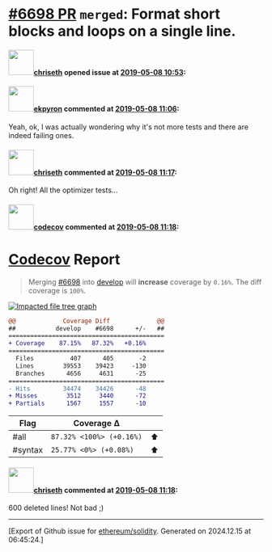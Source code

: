# [\#6698 PR](https://github.com/ethereum/solidity/pull/6698) `merged`: Format short blocks and loops on a single line.

#### <img src="https://avatars.githubusercontent.com/u/9073706?v=4" width="50">[chriseth](https://github.com/chriseth) opened issue at [2019-05-08 10:53](https://github.com/ethereum/solidity/pull/6698):



#### <img src="https://avatars.githubusercontent.com/u/1347491?v=4" width="50">[ekpyron](https://github.com/ekpyron) commented at [2019-05-08 11:06](https://github.com/ethereum/solidity/pull/6698#issuecomment-490444557):

Yeah, ok, I was actually wondering why it's not more tests and there are indeed failing ones.

#### <img src="https://avatars.githubusercontent.com/u/9073706?v=4" width="50">[chriseth](https://github.com/chriseth) commented at [2019-05-08 11:17](https://github.com/ethereum/solidity/pull/6698#issuecomment-490447355):

Oh right! All the optimizer tests...

#### <img src="https://avatars.githubusercontent.com/in/254?v=4" width="50">[codecov](https://github.com/apps/codecov) commented at [2019-05-08 11:18](https://github.com/ethereum/solidity/pull/6698#issuecomment-490447469):

# [Codecov](https://codecov.io/gh/ethereum/solidity/pull/6698?src=pr&el=h1) Report
> Merging [#6698](https://codecov.io/gh/ethereum/solidity/pull/6698?src=pr&el=desc) into [develop](https://codecov.io/gh/ethereum/solidity/commit/97f16421f5cdee21d20bda74194e0cbf86c7e4fe?src=pr&el=desc) will **increase** coverage by `0.16%`.
> The diff coverage is `100%`.

[![Impacted file tree graph](https://codecov.io/gh/ethereum/solidity/pull/6698/graphs/tree.svg?width=650&token=87PGzVEwU0&height=150&src=pr)](https://codecov.io/gh/ethereum/solidity/pull/6698?src=pr&el=tree)

```diff
@@             Coverage Diff             @@
##           develop    #6698      +/-   ##
===========================================
+ Coverage    87.15%   87.32%   +0.16%     
===========================================
  Files          407      405       -2     
  Lines        39553    39423     -130     
  Branches      4656     4631      -25     
===========================================
- Hits         34474    34426      -48     
+ Misses        3512     3440      -72     
+ Partials      1567     1557      -10
```

| Flag | Coverage Δ | |
|---|---|---|
| #all | `87.32% <100%> (+0.16%)` | :arrow_up: |
| #syntax | `25.77% <0%> (+0.08%)` | :arrow_up: |

#### <img src="https://avatars.githubusercontent.com/u/9073706?v=4" width="50">[chriseth](https://github.com/chriseth) commented at [2019-05-08 11:18](https://github.com/ethereum/solidity/pull/6698#issuecomment-490447544):

600 deleted lines! Not bad ;)


-------------------------------------------------------------------------------



[Export of Github issue for [ethereum/solidity](https://github.com/ethereum/solidity). Generated on 2024.12.15 at 06:45:24.]
